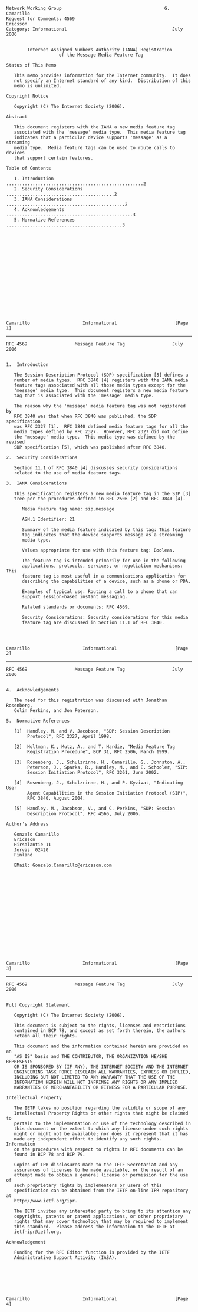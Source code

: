     Network Working Group                                       G. Camarillo
    Request for Comments: 4569                                      Ericsson
    Category: Informational                                        July 2006


            Internet Assigned Numbers Authority (IANA) Registration
                        of the Message Media Feature Tag

    Status of This Memo

       This memo provides information for the Internet community.  It does
       not specify an Internet standard of any kind.  Distribution of this
       memo is unlimited.

    Copyright Notice

       Copyright (C) The Internet Society (2006).

    Abstract

       This document registers with the IANA a new media feature tag
       associated with the 'message' media type.  This media feature tag
       indicates that a particular device supports 'message' as a streaming
       media type.  Media feature tags can be used to route calls to devices
       that support certain features.

    Table of Contents

       1. Introduction ....................................................2
       2. Security Considerations .........................................2
       3. IANA Considerations .............................................2
       4. Acknowledgements ................................................3
       5. Normative References ............................................3


















    Camarillo                    Informational                      [Page 1]

------------------------------------------------------------------------

``` newpage
RFC 4569                  Message Feature Tag                  July 2006


1.  Introduction

   The Session Description Protocol (SDP) specification [5] defines a
   number of media types.  RFC 3840 [4] registers with the IANA media
   feature tags associated with all those media types except for the
   'message' media type.  This document registers a new media feature
   tag that is associated with the 'message' media type.

   The reason why the 'message' media feature tag was not registered by
   RFC 3840 was that when RFC 3840 was published, the SDP specification
   was RFC 2327 [1].  RFC 3840 defined media feature tags for all the
   media types defined by RFC 2327.  However, RFC 2327 did not define
   the 'message' media type.  This media type was defined by the revised
   SDP specification [5], which was published after RFC 3840.

2.  Security Considerations

   Section 11.1 of RFC 3840 [4] discusses security considerations
   related to the use of media feature tags.

3.  IANA Considerations

   This specification registers a new media feature tag in the SIP [3]
   tree per the procedures defined in RFC 2506 [2] and RFC 3840 [4].

      Media feature tag name: sip.message

      ASN.1 Identifier: 21

      Summary of the media feature indicated by this tag: This feature
      tag indicates that the device supports message as a streaming
      media type.

      Values appropriate for use with this feature tag: Boolean.

      The feature tag is intended primarily for use in the following
      applications, protocols, services, or negotiation mechanisms: This
      feature tag is most useful in a communications application for
      describing the capabilities of a device, such as a phone or PDA.

      Examples of typical use: Routing a call to a phone that can
      support session-based instant messaging.

      Related standards or documents: RFC 4569.

      Security Considerations: Security considerations for this media
      feature tag are discussed in Section 11.1 of RFC 3840.




Camarillo                    Informational                      [Page 2]
```

------------------------------------------------------------------------

``` newpage
RFC 4569                  Message Feature Tag                  July 2006


4.  Acknowledgements

   The need for this registration was discussed with Jonathan Rosenberg,
   Colin Perkins, and Jon Peterson.

5.  Normative References

   [1]  Handley, M. and V. Jacobson, "SDP: Session Description
        Protocol", RFC 2327, April 1998.

   [2]  Holtman, K., Mutz, A., and T. Hardie, "Media Feature Tag
        Registration Procedure", BCP 31, RFC 2506, March 1999.

   [3]  Rosenberg, J., Schulzrinne, H., Camarillo, G., Johnston, A.,
        Peterson, J., Sparks, R., Handley, M., and E. Schooler, "SIP:
        Session Initiation Protocol", RFC 3261, June 2002.

   [4]  Rosenberg, J., Schulzrinne, H., and P. Kyzivat, "Indicating User
        Agent Capabilities in the Session Initiation Protocol (SIP)",
        RFC 3840, August 2004.

   [5]  Handley, M., Jacobson, V., and C. Perkins, "SDP: Session
        Description Protocol", RFC 4566, July 2006.

Author's Address

   Gonzalo Camarillo
   Ericsson
   Hirsalantie 11
   Jorvas  02420
   Finland

   EMail: Gonzalo.Camarillo@ericsson.com


















Camarillo                    Informational                      [Page 3]
```

------------------------------------------------------------------------

``` newpage
RFC 4569                  Message Feature Tag                  July 2006


Full Copyright Statement

   Copyright (C) The Internet Society (2006).

   This document is subject to the rights, licenses and restrictions
   contained in BCP 78, and except as set forth therein, the authors
   retain all their rights.

   This document and the information contained herein are provided on an
   "AS IS" basis and THE CONTRIBUTOR, THE ORGANIZATION HE/SHE REPRESENTS
   OR IS SPONSORED BY (IF ANY), THE INTERNET SOCIETY AND THE INTERNET
   ENGINEERING TASK FORCE DISCLAIM ALL WARRANTIES, EXPRESS OR IMPLIED,
   INCLUDING BUT NOT LIMITED TO ANY WARRANTY THAT THE USE OF THE
   INFORMATION HEREIN WILL NOT INFRINGE ANY RIGHTS OR ANY IMPLIED
   WARRANTIES OF MERCHANTABILITY OR FITNESS FOR A PARTICULAR PURPOSE.

Intellectual Property

   The IETF takes no position regarding the validity or scope of any
   Intellectual Property Rights or other rights that might be claimed to
   pertain to the implementation or use of the technology described in
   this document or the extent to which any license under such rights
   might or might not be available; nor does it represent that it has
   made any independent effort to identify any such rights.  Information
   on the procedures with respect to rights in RFC documents can be
   found in BCP 78 and BCP 79.

   Copies of IPR disclosures made to the IETF Secretariat and any
   assurances of licenses to be made available, or the result of an
   attempt made to obtain a general license or permission for the use of
   such proprietary rights by implementers or users of this
   specification can be obtained from the IETF on-line IPR repository at
   http://www.ietf.org/ipr.

   The IETF invites any interested party to bring to its attention any
   copyrights, patents or patent applications, or other proprietary
   rights that may cover technology that may be required to implement
   this standard.  Please address the information to the IETF at
   ietf-ipr@ietf.org.

Acknowledgement

   Funding for the RFC Editor function is provided by the IETF
   Administrative Support Activity (IASA).







Camarillo                    Informational                      [Page 4]
```
